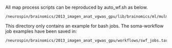 All map process scripts can be reproduced by auto_wf.sh as below.

```
/neurospin/brainomics/2013_imagen_anat_vgwas_gpu/lib/brainomics/ml/mulm_gpu/mulm/extra/auto_wf.sh
```

This directory only contains an example for bash jobs. The soma-workflow job examples have been saved in:

```
/neurospin/brainomics/2013_imagen_anat_vgwas_gpu/workflows/swf_jobs.tar.gz
```